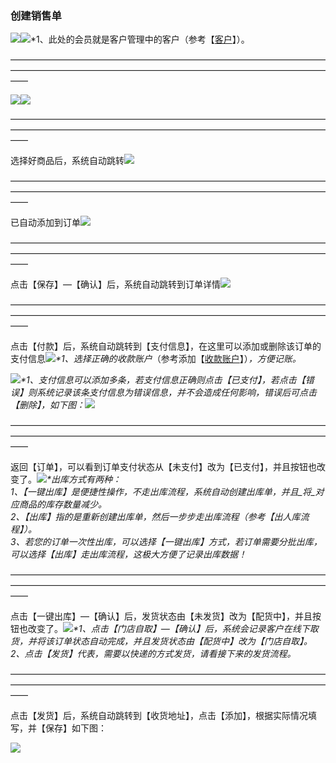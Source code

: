 ### 创建销售单

![](/assets/cjlsd-1.png)![](/assets/cjlsd-2.png)\*1、此处的会员就是客户管理中的客户（参考【[客户](/ke-hu.md)】）。



——————————————————————————————————————————————————————————————————————————

![](/assets/cjlsd-3.png)![](/assets/cjlsd-4.png)

——————————————————————————————————————————————————————————————————————————



选择好商品后，系统自动跳转![](/assets/cjlsd-5.png)

——————————————————————————————————————————————————————————————————————————



已自动添加到订单![](/assets/cjlsd-6.png)

——————————————————————————————————————————————————————————————————————————



点击【保存】—【确认】后，系统自动跳转到订单详情![](/assets/cjlsd-7.png)

——————————————————————————————————————————————————————————————————————————



点击【付款】后，系统自动跳转到【支付信息】，在这里可以添加或删除该订单的支付信息![](/assets/cjlsd-8.png)_\*1、选择正确的收款账户_（参考添加【[收款账户](/cai-wu-zi-liao/shou-kuan-zhang-hu.md)】）_，方便记账。_

![](/assets/cjlsd-9.png)_\*1、支付信息可以添加多条，若支付信息正确则点击【已支付】，若点击【错误】则系统记录该条支付信息为错误信息，并不会造成任何影响，错误后可点击【删除】，如下图：_![](/assets/cjlsd-10.png)

——————————————————————————————————————————————————————————————————————————



返回【订单】，可以看到订单支付状态从【未支付】改为【已支付】，并且按钮也改变了。![](/assets/cjlsd-11.png)_\*出库方式有两种：  
1、【一键出库】是便捷性操作，不走出库流程，系统自动创建出库单，并且_将_对应商品的库存数量减少。  
2、【出库】指的是重新创建出库单，然后一步步走出库流程（参考【出人库流程】）。  
3、若您的订单一次性出库，可以选择【一键出库】方式，若订单需要分批出库，可以选择【出库】走出库流程，这极大方便了记录出库数据！_



——————————————————————————————————————————————————————————————————————————

点击【一键出库】—【确认】后，发货状态由【未发货】改为【配货中】，并且按钮也改变了。![](/assets/cjlsd-12.png)_\*1、点击【门店自取】—【确认】后，系统会记录客户在线下取货，并将该订单状态自动完成，并且发货状态由【配货中】改为【门店自取】。  
  2、点击【发货】代表，需要以快递的方式发货，请看接下来的发货流程。_



——————————————————————————————————————————————————————————————————————————



点击【发货】后，系统自动跳转到【收货地址】，点击【添加】，根据实际情况填写，并【保存】如下图：

![](/assets/cjlsd-13.png)

